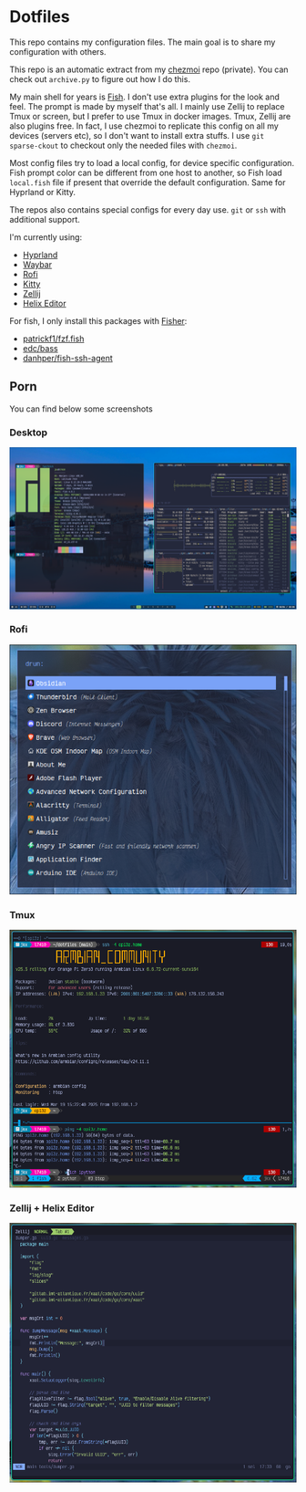 # Dotfiles

This repo contains my configuration files. The main goal is to share my
configuration with others.

This repo is an automatic extract from my [chezmoi](https://www.chezmoi.io/)
repo (private). You can check out `archive.py` to figure out how I do this.

My main shell for years is [Fish](https://fishshell.com/). I don't use extra
plugins for the look and feel. The prompt is made by myself that's all. I mainly
use Zellij to replace Tmux or screen, but I prefer to use Tmux in docker images.
Tmux, Zellij are also plugins free. In fact, I use chezmoi to replicate this
config on all my devices (servers etc), so I don't want to install extra stuffs.
I use `git sparse-ckout` to checkout only the needed files with `chezmoi`.

Most config files try to load a local config, for device specific configuration.
Fish prompt color can be different from one host to another, so Fish load
`local.fish` file if present that override the default configuration.
Same for Hyprland or Kitty.

The repos also contains special configs for every day use. `git` or `ssh` with
additional support.

I'm currently using:

- [Hyprland](https://hyprland.org/)
- [Waybar](https://github.com/Alexays/Waybar)
- [Rofi](https://github.com/lbonn/rofi)
- [Kitty](https://sw.kovidgoyal.net/kitty/)
- [Zellij](https://zellij.dev/)
- [Helix Editor](https://helix-editor.com/)

For fish, I only install this packages with [Fisher](https://github.com/jorgebucaran/fisher):

- [patrickf1/fzf.fish](https://github.com/PatrickF1/fzf.fish)
- [edc/bass](https://github.com/edc/bass)
- [danhper/fish-ssh-agent](https://github.com/danhper/fish-ssh-agent)

## Porn

You can find below some screenshots

### Desktop

![Desktop](./shots/desk.png)

### Rofi

![Rofi](./shots/rofi.png)

### Tmux

![Tmux](./shots/tmux.png)

### Zellij + Helix Editor

![Zellij](./shots/helix-zellij.png)
